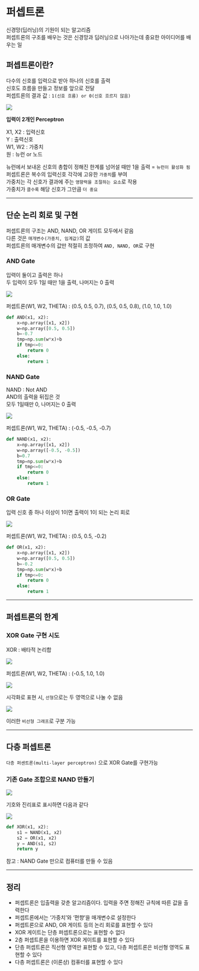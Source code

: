 # 퍼셉트론

신경망(딥러닝)의 기원이 되는 알고리즘   
퍼셉트론의 구조를 배우는 것은 신경망과 딥러닝으로 나아가는데 중요한 아이디어를 배우는 일   

## 퍼셉트론이란?

다수의 신호를 입력으로 받아 하나의 신호를 출력   
신호도 흐름을 만들고 정보를 앞으로 전달   
퍼셉트론의 결과 값 : `1(신호 흐름) or 0(신호 흐르지 않음)`   

![](./images/percepron_1.png)

**입력이 2개인 Perceptron**

X1, X2 : 입력신호   
Y : 출력신호   
W1, W2 :  가중치   
원 : 뉴런 or 노드   

뉴런에서 보내온 신호의 총합이 정해진 한계를 넘어설 때만 1을 출력 = `뉴런이 활성화 됨`   
퍼셉트론은 복수의 입력신호 각각에 고유한 `가중치`를 부여   
가중치는 각 신호가 결과에 주는 `영향력을 조절하는 요소`로 작용   
가중치가 `클수록` 해당 신호가 그만큼 `더 중요`   

---

## 단순 논리 회로 및 구현

퍼셉트론의 구조는 AND, NAND, OR 게이트 모두에서 같음   
다른 것은 `매개변수(가중치, 임계값)`의 값   
퍼셉트론의 매개변수의 값만 적절히 조정하여 `AND, NAND, OR`로 구현

### AND Gate

입력이 둘이고 출력은 하나   
두 입력이 모두 1일 때만 1을 출력, 나머지는 0 출력   

![](./images/percepron_2.png)

퍼셉트론(W1, W2, THETA) : (0.5, 0.5, 0.7), (0.5, 0.5, 0.8), (1.0, 1.0, 1.0)   

```python
def AND(x1, x2):
    x=np.array([x1, x2])
    w=np.array([0.5, 0.5])
    b=-0.7
    tmp=np.sum(w*x)+b
    if tmp<=0:
        return 0
    else:
        return 1
```

### NAND Gate

NAND : Not AND   
AND의 출력을 뒤집은 것   
모두 1일때만 0, 나머지는 0 출력   

![](./images/percepron_3.png)

퍼셉트론(W1, W2, THETA) : (-0.5, -0.5, -0.7)   

```python
def NAND(x1, x2):
    x=np.array([x1, x2])
    w=np.array([-0.5, -0.5])
    b=0.7
    tmp=np.sum(w*x)+b
    if tmp<=0:
        return 0
    else:
        return 1
```

### OR Gate

입력 신호 중 하나 이상이 1이면 출력이 1이 되는 논리 회로

![](./images/percepron_4.png)

퍼셉트론(W1, W2, THETA) : (0.5, 0.5, -0.2)   

```python
def OR(x1, x2):
    x=np.array([x1, x2])
    w=np.array([0.5, 0.5])
    b=-0.2
    tmp=np.sum(w*x)+b
    if tmp<=0:
        return 0
    else:
        return 1
```

---

## 퍼셉트론의 한계

### XOR Gate 구현 시도

XOR : 배타적 논리합   

![](./images/percepron_5.png)

퍼셉트론(W1, W2, THETA) : (-0.5, 1.0, 1.0)   

![](./images/percepron_6.png)   

시각화로 표현 시, `선형`으로는 두 영역으로 나눌 수 없음   

![](./images/percepron_7.png)   

이러한 `비선형 그래프`로 구분 가능

---

## 다층 퍼셉트론

`다층 퍼센트론(multi-layer perceptron)` 으로 XOR Gate를 구현가능   

### 기존 Gate 조합으로 NAND 만들기

![](./images/percepron_8.png)   

기호와 진리표로 표시하면 다음과 같다   

![](./images/percepron_9.png)   

```python
def XOR(x1, x2):
    s1 = NAND(x1, x2)
    s2 = OR(x1, x2)
    y = AND(s1, s2)
    return y
```

참고 : NAND Gate 만으로 컴퓨터를 만들 수 있음

---

## 정리

- 퍼셉트론은 입출력을 갖춘 알고리즘이다. 입력을 주면 정해진 규칙에 따른 값을 출력한다
- 퍼셉트론에서는 ‘가중치’와 ‘편향’을 매개변수로 설정한다
- 퍼셉트론으로 AND, OR 게이트 등의 논리 회로를 표현할 수 있다
- XOR 게이트는 단층 퍼셉트론으로는 표현할 수 없다
- 2층 퍼셉트론을 이용하면 XOR 게이트를 표현할 수 있다
- 단층 퍼셉트론은 직선형 영역만 표현할 수 있고, 다층 퍼셉트론은 비선형 영역도 표현할 수 있다
- 다층 퍼셉트론은 (이론상) 컴퓨터를 표현할 수 있다